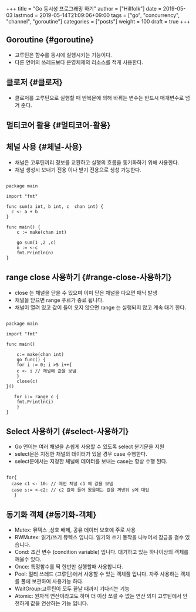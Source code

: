 +++
title = "Go 동시성 프로그래밍 하기"
author = ["Hillfolk"]
date = 2019-05-03
lastmod = 2019-05-14T21:09:06+09:00
tags = ["go", "concurrency", "channel", "goroutine"]
categories = ["posts"]
weight = 100
draft = true
+++

## Goroutine {#goroutine}

-   고루틴은 함수를 동시에 실행시키는 기능이다.
-   다른 언어의 쓰레드보다 운영체제의 리소스를 적게 사용한다.


## 클로저 {#클로저}

-   클로저를 고루틴으로 실행할 때 반복문에 의해 바뀌는 변수는 반드시 매개변수로 넘겨 준다.


## 멀티코어 활용 {#멀티코어-활용}


## 체널 사용 {#체널-사용}

-   채널은 고루틴끼리 정보를 교환하고 실행의 흐름을 동기화하기 위해 사용한다.
-   채널 생성시 보내기 전용 이나 받기 전용으로 생성 가능한다.

```nil

package main

import "fmt"

func sum(a int, b int, c  chan int) {
  c <- a + b
}

func main() {
    c := make(chan int)

    go sum(1 ,2 ,c)
    n := <-c
    fmt.Println(n)
}

```


## range close 사용하기 {#range-close-사용하기}

-   close 는 채널을 닫을 수 있으며 이미 닫은 채널을 다으면 패닉 발생
-   채널을 닫으면 range 푸르가 종료 됩니다.
-   채널이 열려 있고 값이 들어 오지 않으면 range 는 실행되지 않고 계속 대기 한다.

```nil

package main

import "fmt"

func main()

    c:= make(chan int)
    go func() {
    for i := 0; i >5 i++{
    c <- i // 채널에 값을 보냄
    }
    close(c)
}()

   for i:= range c {
    fmt.Println(i)
    }
}

```


## Select 사용하기 {#select-사용하기}

-   Go 언어는 여러 채널을 손쉽게 사용할 수 있도록 select 분기문을 지원
-   select문은 지정한 채널의 데이터가 있을 경우 case 수행한다.
-   select문에서는 지정한 체널에 데이터를 보내는 case는 항상 수행 된다.

```nil

for{
  case c1 <- 10: // 매번 체널 c1 에 값을 보냄
  case s:= <-c2: // c2 값이 들어 왔을때는 값을 꺼낸뒤 s에 대입
   }

```


## 동기화 객체 {#동기화-객체}

-   Mutex: 뮤텍스 ,상호 배제, 공유 데이터 보호에 주로 사용
-   RWMutex: 읽기/쓰기 뮤텍스 입니다. 일기와 쓰기 동작을 나누어서 잠금을 걸수 있습니다.
-   Cond: 조건 변수 (condition variable) 입니다. 대기하고 있는 하나이상의 객체를 깨울수 있다.
-   Once: 특정함수를 딱 한번만 실행할때 사용합니다.
-   Pool: 멀티 쓰레드 (고루틴)에서 사용할 수 있는 객체풀 입니다. 자주 사용하는 객체를 풀에 보관하여 사용가능 하다.
-   WaitGroup:고루틴이 모두 끝날 때까지 기다리는 기능
-   Atomic: 원자적 연산이라고도 하며 더 이상 쪼갤 수 없는 연산 의미 고루틴에서 안전하게 값을 연산하는 기능 입니다.